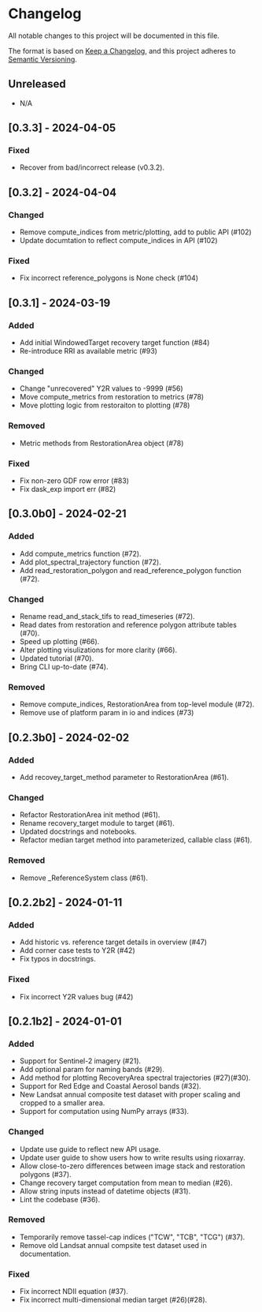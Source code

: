 # Changelog

All notable changes to this project will be documented in this file.

The format is based on [Keep a Changelog](https://keepachangelog.com/en/1.0.0/),
and this project adheres to [Semantic Versioning](https://semver.org/spec/v2.0.0.html).

## Unreleased

- N/A

## [0.3.3] - 2024-04-05

### Fixed

- Recover from bad/incorrect release (v0.3.2).

## [0.3.2] - 2024-04-04

### Changed

- Remove compute_indices from metric/plotting, add to public API (#102)
- Update documtation to reflect compute_indices in API (#102)

### Fixed

- Fix incorrect reference_polygons is None check (#104) 


## [0.3.1] - 2024-03-19

### Added

- Add initial WindowedTarget recovery target function (#84)
- Re-introduce RRI as available metric (#93)

### Changed

- Change "unrecovered" Y2R values to -9999 (#56)
- Move compute_metrics from restoration to metrics (#78)
- Move plotting logic from restoraiton to plotting (#78)

### Removed

- Metric methods from RestorationArea object (#78)

### Fixed

- Fix non-zero GDF row error (#83)
- Fix dask_exp import err (#82)


## [0.3.0b0] - 2024-02-21

### Added

- Add compute_metrics function (#72).
- Add plot_spectral_trajectory function (#72).
- Add read_restoration_polygon and read_reference_polygon function (#72).

### Changed

- Rename read_and_stack_tifs to read_timeseries (#72).
- Read dates from restoration and reference polygon attribute tables (#70).
- Speed up plotting (#66).
- Alter plotting visulizations for more clarity (#66).
- Updated tutorial (#70).
- Bring CLI up-to-date (#74).

### Removed

- Remove compute_indices, RestorationArea from top-level module (#72).
- Remove use of platform param in io and indices (#73)

## [0.2.3b0] - 2024-02-02

### Added

- Add recovey_target_method parameter to RestorationArea (#61).

### Changed

- Refactor RestorationArea init method (#61).
- Rename recovery_target module to target (#61).
- Updated docstrings and notebooks.
- Refactor median target method into parameterized, callable class (#61).

### Removed

- Remove _ReferenceSystem class (#61).


## [0.2.2b2] - 2024-01-11

### Added

- Add historic vs. reference target details in overview (#47)
- Add corner case tests to Y2R (#42)
- Fix typos in docstrings.

### Fixed

- Fix incorrect Y2R values bug (#42)


## [0.2.1b2] - 2024-01-01

### Added

- Support for Sentinel-2 imagery (#21).
- Add optional param for naming bands (#29).
- Add method for plotting RecoveryArea spectral trajectories (#27)(#30).
- Support for Red Edge and Coastal Aerosol bands (#32).
- New Landsat annual composite test dataset with proper scaling and cropped to a smaller area.
- Support for computation using NumPy arrays (#33).

### Changed

- Update use guide to reflect new API usage.
- Update user guide to show users how to write results using rioxarray.
- Allow close-to-zero differences between image stack and restoration polygons (#37).
- Change recovery target computation from mean to median (#26).
- Allow string inputs instead of datetime objects (#31).
- Lint the codebase (#36).

### Removed

- Temporarily remove tassel-cap indices ("TCW", "TCB", "TCG") (#37).
- Remove old Landsat annual compsite test dataset used in documentation.

### Fixed

- Fix incorrect NDII equation (#37).
- Fix incorrect multi-dimensional median target (#26)(#28).

